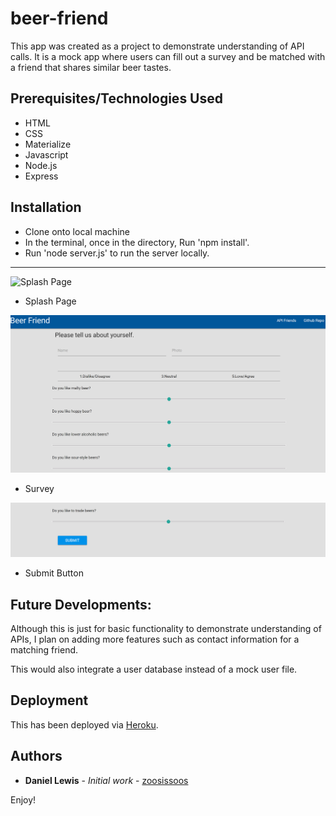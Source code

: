 # beer-friend

This app was created as a project to demonstrate understanding of API calls. It is a mock app where users can fill out a survey and be matched with a friend that shares similar beer tastes.

## Prerequisites/Technologies Used

* HTML
* CSS
* Materialize
* Javascript
* Node.js
* Express

## Installation

- Clone onto local machine
- In the terminal, once in the directory, Run 'npm install'. 
- Run 'node server.js' to run the server locally.
---
![Splash Page](https://github.com/zoosissoos/beer-friend/raw/master/app/public/assets/images/ReadMeCap.PNG)

- Splash Page

![Survey](https://github.com/zoosissoos/beer-friend/raw/master/app/public/assets/images/ReadMeCap2.PNG)

- Survey


![Submit Button](https://github.com/zoosissoos/beer-friend/raw/master/app/public/assets/images/ReadMeCap3.PNG)

- Submit Button





## Future Developments: 

Although this is just for basic functionality to demonstrate understanding of APIs, I plan on adding more features such as contact information for a matching friend.

This would also integrate a user database instead of a mock user file.


## Deployment

This has been deployed via [Heroku](https://calm-dusk-49591.herokuapp.com/).

## Authors

* **Daniel Lewis** - *Initial work* - [zoosissoos](https://github.com/zoosissoos)

Enjoy!